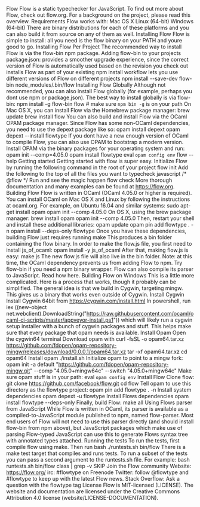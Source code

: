 Flow Flow is a static typechecker for JavaScript. To find out more about Flow, check out flow.org. For a background on the project, please read this overview. Requirements Flow works with: Mac OS X Linux (64-bit) Windows (64-bit) There are binary distributions for each of these platforms and you can also build it from source on any of them as well. Installing Flow Flow is simple to install: all you need is the flow binary on your PATH and youre good to go. Installing Flow Per Project The recommended way to install Flow is via the flow-bin npm package. Adding flow-bin to your projects package.json: provides a smoother upgrade experience, since the correct version of Flow is automatically used based on the revision you check out installs Flow as part of your existing npm install workflow lets you use different versions of Flow on different projects npm install --save-dev flow-bin node_modules/.bin/flow Installing Flow Globally Although not recommended, you can also install Flow globally (for example, perhaps you dont use npm or package.json). The best way to install globally is via flow-bin: npm install -g flow-bin flow # make sure `npm bin -g` is on your path On Mac OS X, you can install Flow via the Homebrew package manager: brew update brew install flow You can also build and install Flow via the OCaml OPAM package manager. Since Flow has some non-OCaml dependencies, you need to use the depext package like so: opam install depext opam depext --install flowtype If you dont have a new enough version of OCaml to compile Flow, you can also use OPAM to bootstrap a modern version. Install OPAM via the binary packages for your operating system and run: opam init --comp=4.05.0 opam install flowtype eval `opam config env` flow --help Getting started Getting started with flow is super easy. Initialize Flow by running the following command in the root of your project flow init Add the following to the top of all the files you want to typecheck javascript /* @flow */ Run and see the magic happen flow check More thorough documentation and many examples can be found at https://flow.org. Building Flow Flow is written in OCaml (OCaml 4.05.0 or higher is required). You can install OCaml on Mac OS X and Linux by following the instructions at ocaml.org. For example, on Ubuntu 16.04 and similar systems: sudo apt-get install opam opam init --comp 4.05.0 On OS X, using the brew package manager: brew install opam opam init --comp 4.05.0 Then, restart your shell and install these additional libraries: opam update opam pin add flowtype . -n opam install --deps-only flowtype Once you have these dependencies, building Flow just requires running make This produces a bin folder containing the flow binary. In order to make the flow.js file, you first need to install js_of_ocaml: opam install -y js_of_ocaml After that, making flow.js is easy: make js The new flow.js file will also live in the bin folder. Note: at this time, the OCaml dependency prevents us from adding Flow to npm. Try flow-bin if you need a npm binary wrapper. Flow can also compile its parser to JavaScript. Read how here. Building Flow on Windows This is a little more complicated. Here is a process that works, though it probably can be simplified. The general idea is that we build in Cygwin, targeting mingw. This gives us a binary that works even outside of Cygwin. Install Cygwin Install Cygwin 64bit from https://cygwin.com/install.html In powershell, run iex ((new-object net.webclient).DownloadString("https://raw.githubusercontent.com/ocaml/ocaml-ci-scripts/master/appveyor-install.ps1")) which will likely run a cygwin setup installer with a bunch of cygwin packages and stuff. This helps make sure that every package that opam needs is available. Install Opam Open the cygwin64 terminal Download opam with curl -fsSL -o opam64.tar.xz https://github.com/fdopen/opam-repository-mingw/releases/download/0.0.0.1/opam64.tar.xz tar -xf opam64.tar.xz cd opam64 Install opam ./install.sh Initialize opam to point to a mingw fork: opam init -a default "https://github.com/fdopen/opam-repository-mingw.git" --comp "4.05.0+mingw64c" --switch "4.05.0+mingw64c" Make sure opam stuff is in your path: eval `opam config env` Install Flow Clone flow: git clone https://github.com/facebook/flow.git cd flow Tell opam to use this directory as the flowtype project: opam pin add flowtype . -n Install system dependencies opam depext -u flowtype Install Flows dependencies opam install flowtype --deps-only Finally, build Flow: make all Using Flows parser from JavaScript While Flow is written in OCaml, its parser is available as a compiled-to-JavaScript module published to npm, named flow-parser. Most end users of Flow will not need to use this parser directly (and should install flow-bin from npm above), but JavaScript packages which make use of parsing Flow-typed JavaScript can use this to generate Flows syntax tree with annotated types attached. Running the tests To run the tests, first compile flow using make. Then run bash ./runtests.sh bin/flow There is a make test target that compiles and runs tests. To run a subset of the tests you can pass a second argument to the runtests.sh file. For example: bash runtests.sh bin/flow class | grep -v SKIP Join the Flow community Website: https://flow.org/ irc: #flowtype on Freenode Twitter: follow @flowtype and #flowtype to keep up with the latest Flow news. Stack Overflow: Ask a question with the flowtype tag License Flow is MIT-licensed (LICENSE). The website and documentation are licensed under the Creative Commons Attribution 4.0 license (website/LICENSE-DOCUMENTATION).